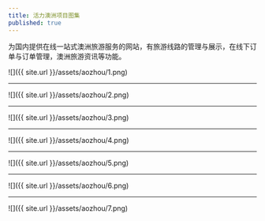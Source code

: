 ```yaml
---
title: 活力澳洲项目图集
published: true
---
```

为国内提供在线一站式澳洲旅游服务的网站，有旅游线路的管理与展示，在线下订单与订单管理，澳洲旅游资讯等功能。

![]({{ site.url }}/assets/aozhou/1.png)
* * *
![]({{ site.url }}/assets/aozhou/2.png)
* * *
![]({{ site.url }}/assets/aozhou/3.png)
* * *
![]({{ site.url }}/assets/aozhou/4.png)
* * *
![]({{ site.url }}/assets/aozhou/5.png)
* * *
![]({{ site.url }}/assets/aozhou/6.png)
* * *
![]({{ site.url }}/assets/aozhou/7.png)
